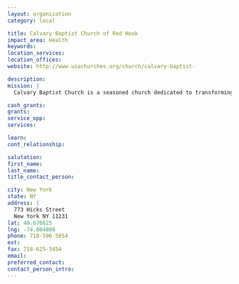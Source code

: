 ```yaml
---
layout: organization
category: local

title: Calvary Baptist Church of Red Hook
impact_area: Health
keywords: 
location_services: 
location_offices: 
website: http://www.usachurches.org/church/calvary-baptist-

description: 
mission: |
  Calvary Baptist Church is a seasoned church dedicated to transforming the community through hope and faith. Calvary's doors are open to people regardless of race. We believe in the Father, Son Jesus Christ and Holy Spirit.

cash_grants: 
grants: 
service_opp: 
services: 

learn: 
cont_relationship: 

salutation: 
first_name: 
last_name: 
title_contact_person: 

city: New York
state: NY
address: |
  773 Hicks Street  
  New York NY 11231
lat: 40.676625
lng: -74.004808
phone: 718-596-5054
ext: 
fax: 718-625-3454
email: 
preferred_contact: 
contact_person_intro: 
---
```

